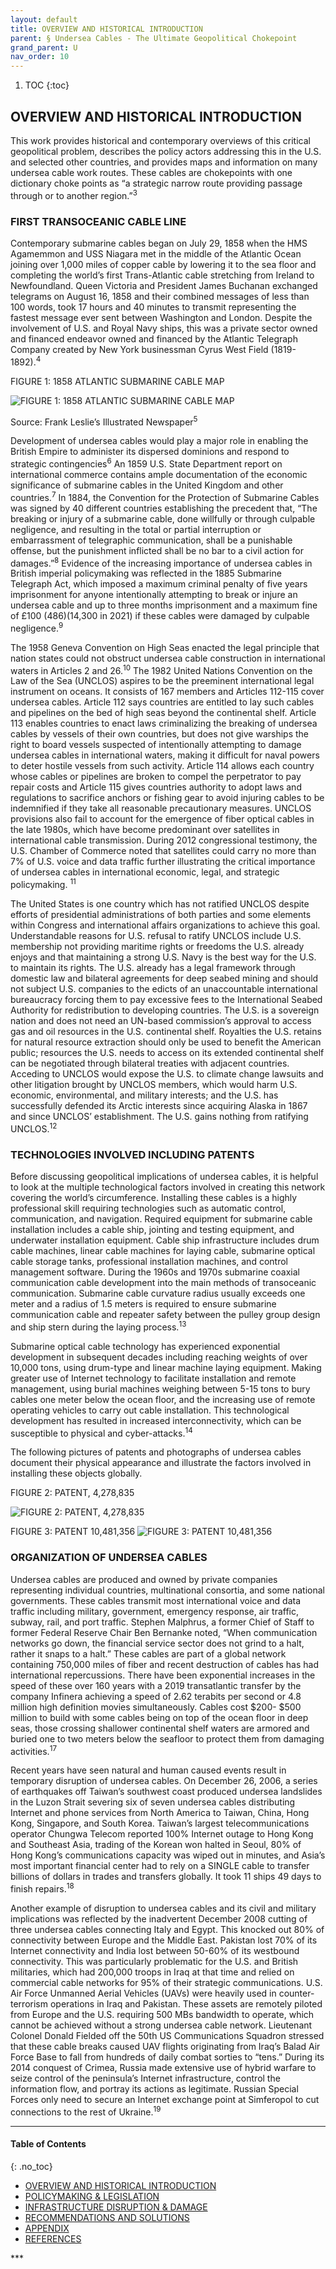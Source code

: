 ```yaml
---
layout: default
title: OVERVIEW AND HISTORICAL INTRODUCTION
parent: § Undersea Cables - The Ultimate Geopolitical Chokepoint  
grand_parent: U
nav_order: 10 
---
```

<style>
.dont-break-out {
  /* These are technically the same, but use both */
  overflow-wrap: break-word;
  word-wrap: break-word;

     -ms-word-break: break-all;
  /* This is the dangerous one in WebKit, as it breaks things wherever */
  word-break: break-all;
  /* Instead use this non-standard one: */
  word-break: break-word;
}

.youtube-container {
    position: relative;
    width: 100%;
    height: 0;
    padding-bottom: 56.25%;
}
.youtube-video {
    position: absolute;
    top: 0;
    left: 0;
    width: 100%;
    height: 100%;
}

</style>

<div class="dont-break-out" markdown="1">

1. TOC
{:toc}

## OVERVIEW AND HISTORICAL INTRODUCTION
This work provides historical and contemporary overviews of this critical geopolitical problem, describes the policy actors addressing this in the U.S. and selected other countries, and provides maps and information on many undersea cable work routes. These cables are chokepoints with one dictionary choke points as “a strategic narrow route providing passage through or to another region.”<sup>3</sup>

### FIRST TRANSOCEANIC CABLE LINE
Contemporary submarine cables began on July 29, 1858 when the HMS Agamemmon and USS Niagara met in the middle of the Atlantic Ocean joining over 1,000 miles of copper cable by lowering it to the sea floor and completing the world’s first Trans-Atlantic cable stretching from Ireland to Newfoundland. Queen Victoria and President James Buchanan exchanged telegrams on August 16, 1858 and their combined messages of less than 100 words, took 17 hours and 40 minutes to transmit representing the fastest message ever sent between Washington and London. Despite the involvement of U.S. and Royal Navy ships, this was a private sector owned and financed endeavor owned and financed by the Atlantic Telegraph Company created by New York businessman Cyrus West Field (1819-1892).<sup>4</sup>

FIGURE 1: 1858 ATLANTIC SUBMARINE CABLE MAP

![FIGURE 1: 1858 ATLANTIC SUBMARINE CABLE MAP](https://statics.bsafes.com/images/papers/Undersea-Cables-The-Ultimate-Geopolitical-Chokepoint-fig-1.png)

Source: Frank Leslie’s Illustrated Newspaper<sup>5</sup>

Development of undersea cables would play a major role in enabling the British Empire to administer its dispersed dominions and respond to strategic contingencies<sup>6</sup> An 1859 U.S. State Department report on international commerce contains ample documentation of the economic significance of submarine cables in the United Kingdom and other countries.<sup>7</sup> In 1884, the Convention for the Protection of Submarine Cables was signed by 40 different countries establishing the precedent that, “The breaking or injury of a submarine cable, done willfully or through culpable negligence, and resulting in the total or partial interruption or embarrassment of telegraphic communication, shall be a punishable offense, but the punishment inflicted shall be no bar to a civil action for damages.”<sup>8</sup> Evidence of the increasing importance of undersea cables in British imperial policymaking was reflected in the 1885 Submarine Telegraph Act, which imposed a maximum criminal penalty of five years imprisonment for anyone intentionally attempting to break or injure an undersea cable and up to three months imprisonment and a maximum fine of £100 ($486) ($14,300 in 2021) if these cables were damaged by culpable negligence.<sup>9</sup>

The 1958 Geneva Convention on High Seas enacted the legal principle that nation states could not obstruct undersea cable construction in international waters in Articles 2 and 26.<sup>10</sup> The 1982 United Nations Convention on the Law of the Sea (UNCLOS) aspires to be the preeminent international legal instrument on oceans. It consists of 167 members and Articles 112-115 cover undersea cables. Article 112 says countries are entitled to lay such cables and pipelines on the bed of high seas beyond the continental shelf. Article 113 enables countries to enact laws criminalizing the breaking of undersea cables by vessels of their own countries, but does not give warships the right to board vessels suspected of intentionally attempting to damage undersea cables in international waters, making it difficult for naval powers to deter hostile vessels from such activity. Article 114 allows each country whose cables or pipelines are broken to compel the perpetrator to pay repair costs and Article 115 gives countries authority to adopt laws and regulations to sacrifice anchors or fishing gear to avoid injuring cables to be indemnified if they take all reasonable precautionary measures. UNCLOS provisions also fail to account for the emergence of fiber optical cables in the late 1980s, which have become predominant over satellites in international cable transmission. During 2012 congressional testimony, the U.S. Chamber of Commerce noted that satellites could carry no more than 7% of U.S. voice and data traffic further illustrating the critical importance of undersea cables in international economic, legal, and strategic policymaking. <sup>11</sup>

The United States is one country which has not ratified UNCLOS despite efforts of presidential administrations of both parties and some elements within Congress and international affairs organizations to achieve this goal. Understandable reasons for U.S. refusal to ratify UNCLOS include U.S. membership not providing maritime rights or freedoms the U.S. already enjoys and that maintaining a strong U.S. Navy is the best way for the U.S. to maintain its rights. The U.S. already has a legal framework through domestic law and bilateral agreements for deep seabed mining and should not subject U.S. companies to the edicts of an unaccountable international bureaucracy forcing them to pay excessive fees to the International Seabed Authority for redistribution to developing countries. The U.S. is a sovereign nation and does not need an UN-based commission’s approval to access gas and oil resources in the U.S. continental shelf. Royalties the U.S. retains for natural resource extraction should only be used to benefit the American public; resources the U.S. needs to access on its extended continental shelf can be negotiated through bilateral treaties with adjacent countries. Acceding to UNCLOS would expose the U.S. to climate change lawsuits and other litigation brought by UNCLOS members, which would harm U.S. economic, environmental, and military interests; and the U.S. has successfully defended its Arctic interests since acquiring Alaska in 1867 and since UNCLOS’ establishment. The U.S. gains nothing from ratifying UNCLOS.<sup>12</sup>

### TECHNOLOGIES INVOLVED INCLUDING PATENTS
Before discussing geopolitical implications of undersea cables, it is helpful to look at the multiple technological factors involved in creating this network covering the world’s circumference. Installing these cables is a highly professional skill requiring technologies such as automatic control, communication, and navigation. Required equipment for submarine cable installation includes a cable ship, jointing and testing equipment, and underwater installation equipment. Cable ship infrastructure includes drum cable machines, linear cable machines for laying cable, submarine optical cable storage tanks, professional installation machines, and control management software. During the 1960s and 1970s submarine coaxial communication cable development into the main methods of transoceanic communication. Submarine cable curvature radius usually exceeds one meter and a radius of 1.5 meters is required to ensure submarine communication cable and repeater safety between the pulley group design and ship stern during the laying process.<sup>13</sup>

Submarine optical cable technology has experienced exponential development in subsequent decades including reaching weights of over 10,000 tons, using drum-type and linear machine laying equipment. Making greater use of Internet technology to facilitate installation and remote management, using burial machines weighing between 5-15 tons to bury cables one meter below the ocean floor, and the increasing use of remote operating vehicles to carry out cable installation. This technological development has resulted in increased interconnectivity, which can be susceptible to physical and cyber-attacks.<sup>14</sup>

The following pictures of patents and photographs of undersea cables document their physical appearance and illustrate the factors involved in installing these objects globally.

FIGURE 2: PATENT, 4,278,835

![FIGURE 2: PATENT, 4,278,835](https://statics.bsafes.com/images/papers/Undersea-Cables-The-Ultimate-Geopolitical-Chokepoint-fig-2.png)

FIGURE 3: PATENT 10,481,356
![FIGURE 3: PATENT 10,481,356](https://statics.bsafes.com/images/papers/Undersea-Cables-The-Ultimate-Geopolitical-Chokepoint-fig-3.png)


### ORGANIZATION OF UNDERSEA CABLES
Undersea cables are produced and owned by private companies representing individual countries, multinational consortia, and some national governments. These cables transmit most international voice and data traffic including military, government, emergency response, air traffic, subway, rail, and port traffic. Stephen Malphrus, a former Chief of Staff to former Federal Reserve Chair Ben Bernanke noted, “When communication networks go down, the financial service sector does not grind to a halt, rather it snaps to a halt.” These cables are part of a global network containing 750,000 miles of fiber and recent destruction of cables has had international repercussions. There have been exponential increases in the speed of these over 160 years with a 2019 transatlantic transfer by the company Infinera achieving a speed of 2.62 terabits per second or 4.8 million high definition movies simultaneously. Cables cost $200- $500 million to build with some cables being on top of the ocean floor in deep seas, those crossing shallower continental shelf waters are armored and buried one to two meters below the seafloor to protect them from damaging activities.<sup>17</sup>

Recent years have seen natural and human caused events result in temporary disruption of undersea cables. On December 26, 2006, a series of earthquakes off Taiwan’s southwest coast produced undersea landslides in the Luzon Strait severing six of seven undersea cables distributing Internet and phone services from North America to Taiwan, China, Hong Kong, Singapore, and South Korea. Taiwan’s largest telecommunications operator Chungwa Telecom reported 100% Internet outage to Hong Kong and Southeast Asia, trading of the Korean won halted in Seoul, 80% of Hong Kong’s communications capacity was wiped out in minutes, and Asia’s most important financial center had to rely on a SINGLE cable to transfer billions of dollars in trades and transfers globally. It took 11 ships 49 days to finish repairs.<sup>18</sup>

Another example of disruption to undersea cables and its civil and military implications was reflected by the inadvertent December 2008 cutting of three undersea cables connecting Italy and Egypt. This knocked out 80% of connectivity between Europe and the Middle East. Pakistan lost 70% of its Internet connectivity and India lost between 50-60% of its westbound connectivity. This was particularly problematic for the U.S. and British militaries, which had 200,000 troops in Iraq at that time and relied on commercial cable networks for 95% of their strategic communications. U.S. Air Force Unmanned Aerial Vehicles (UAVs) were heavily used in counter-terrorism operations in Iraq and Pakistan. These assets are remotely piloted from Europe and the U.S. requiring 500 MBs bandwidth to operate, which cannot be achieved without a strong undersea cable network. Lieutenant Colonel Donald Fielded off the 50th US Communications Squadron stressed that these cable breaks caused UAV flights originating from Iraq’s Balad Air Force Base to fall from hundreds of daily combat sorties to “tens.” During its 2014 conquest of Crimea, Russia made extensive use of hybrid warfare to seize control of the peninsula’s Internet infrastructure, control the information flow, and portray its actions as legitimate. Russian Special Forces only need to secure an Internet exchange point at Simferopol to cut connections to the rest of Ukraine.<sup>19</sup>

***

#### Table of Contents
{: .no_toc}

<ul><li> <a href="/docs/U/Undersea-Cables-The-Ultimate-Geopolitical-Chokepoint-1/">
OVERVIEW AND HISTORICAL INTRODUCTION</a></li><li> <a href="/docs/U/Undersea-Cables-The-Ultimate-Geopolitical-Chokepoint-2/">
POLICYMAKING & LEGISLATION</a></li><li> <a href="/docs/U/Undersea-Cables-The-Ultimate-Geopolitical-Chokepoint-3/">
INFRASTRUCTURE DISRUPTION & DAMAGE</a></li><li> <a href="/docs/U/Undersea-Cables-The-Ultimate-Geopolitical-Chokepoint-4/">
RECOMMENDATIONS AND SOLUTIONS</a></li><li> <a href="/docs/U/Undersea-Cables-The-Ultimate-Geopolitical-Chokepoint-5/">
APPENDIX</a></li><li> <a href="/docs/U/Undersea-Cables-The-Ultimate-Geopolitical-Chokepoint-6/">
REFERENCES</a></li></ul>
***

</div>
